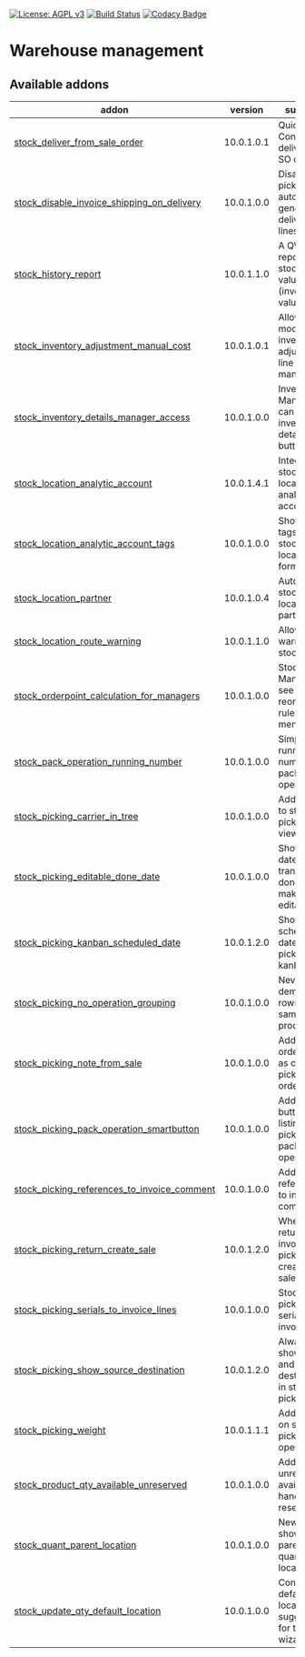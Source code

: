 [![License: AGPL v3](https://img.shields.io/badge/License-AGPL%20v3-blue.svg)](https://www.gnu.org/licenses/agpl-3.0)
[![Build Status](https://travis-ci.org/Tawasta/stock.svg?branch=10.0)](https://travis-ci.org/Tawasta/stock)
[![Codacy Badge](https://api.codacy.com/project/badge/Grade/ef98de2538274a1dab0d14a049986591)](https://www.codacy.com/app/Tawasta/stock?utm_source=github.com&amp;utm_medium=referral&amp;utm_content=Tawasta/stock&amp;utm_campaign=Badge_Grade)

Warehouse management
================

[//]: # (addons)

Available addons
----------------
addon | version | summary
--- | --- | ---
[stock_deliver_from_sale_order](stock_deliver_from_sale_order/) | 10.0.1.0.1 | Quick Confirm & deliver from SO draft
[stock_disable_invoice_shipping_on_delivery](stock_disable_invoice_shipping_on_delivery/) | 10.0.1.0.0 | Disable picking auto-generated delivery SO lines
[stock_history_report](stock_history_report/) | 10.0.1.1.0 | A QWeb report from stock history values (inventory valuation)
[stock_inventory_adjustment_manual_cost](stock_inventory_adjustment_manual_cost/) | 10.0.1.0.1 | Allow modifying inventory adjustment line costs manually
[stock_inventory_details_manager_access](stock_inventory_details_manager_access/) | 10.0.1.0.0 | Inventory Managers can see the inventory details button
[stock_location_analytic_account](stock_location_analytic_account/) | 10.0.1.4.1 | Integrate stock location with analytic account
[stock_location_analytic_account_tags](stock_location_analytic_account_tags/) | 10.0.1.0.0 | Show AA tags on stock location form
[stock_location_partner](stock_location_partner/) | 10.0.1.0.4 | Auto-create stock locations for partners
[stock_location_route_warning](stock_location_route_warning/) | 10.0.1.1.0 | Allow using warnings on stock routes
[stock_orderpoint_calculation_for_managers](stock_orderpoint_calculation_for_managers/) | 10.0.1.0.0 | Stock Managers see the 'Run reordering rules' menuitem
[stock_pack_operation_running_number](stock_pack_operation_running_number/) | 10.0.1.0.0 | Simple running number for pack operations
[stock_picking_carrier_in_tree](stock_picking_carrier_in_tree/) | 10.0.1.0.0 | Add carrier to stock picking tree view
[stock_picking_editable_done_date](stock_picking_editable_done_date/) | 10.0.1.0.0 | Show the date when transfer was done and make it editable
[stock_picking_kanban_scheduled_date](stock_picking_kanban_scheduled_date/) | 10.0.1.2.0 | Show scheduled date in picking kanban
[stock_picking_no_operation_grouping](stock_picking_no_operation_grouping/) | 10.0.1.0.0 | Never group demand rows for same products
[stock_picking_note_from_sale](stock_picking_note_from_sale/) | 10.0.1.0.0 | Add sale order note as created picking order note
[stock_picking_pack_operation_smartbutton](stock_picking_pack_operation_smartbutton/) | 10.0.1.0.0 | Adds a new button for listing picking's pack operations
[stock_picking_references_to_invoice_comment](stock_picking_references_to_invoice_comment/) | 10.0.1.0.0 | Add picking references to invoice comment
[stock_picking_return_create_sale](stock_picking_return_create_sale/) | 10.0.1.2.0 | When returning an invoiced picking, create a new sale order
[stock_picking_serials_to_invoice_lines](stock_picking_serials_to_invoice_lines/) | 10.0.1.0.0 | Stock picking serials to invoice lines
[stock_picking_show_source_destination](stock_picking_show_source_destination/) | 10.0.1.2.0 | Always show source and destination in stock pickings
[stock_picking_weight](stock_picking_weight/) | 10.0.1.1.1 | Add weight on stock picking and operations
[stock_product_qty_available_unreserved](stock_product_qty_available_unreserved/) | 10.0.1.0.0 | Add unreserved available (on hand - reserved)
[stock_quant_parent_location](stock_quant_parent_location/) | 10.0.1.0.0 | New field for showing the parent of a quant's location
[stock_update_qty_default_location](stock_update_qty_default_location/) | 10.0.1.0.0 | Configurable default location suggestion for the wizard

[//]: # (end addons)
